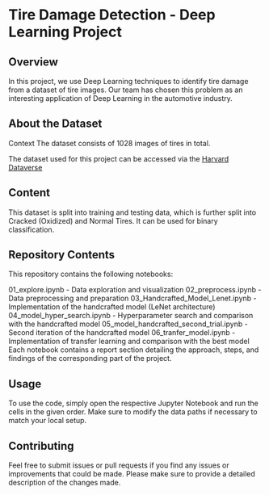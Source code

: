 # Tire Damage Detection - Deep Learning Project

## Overview
In this project, we use Deep Learning techniques to identify tire damage from a dataset of tire images. Our team has chosen this problem as an interesting application of Deep Learning in the automotive industry.

## About the Dataset
Context
The dataset consists of 1028 images of tires in total.

The dataset used for this project can be accessed via the [Harvard Dataverse](https://dataverse.harvard.edu/dataset.xhtml?persistentId=doi:10.7910/DVN/Z3ZYLI)

## Content
This dataset is split into training and testing data, which is further split into Cracked (Oxidized) and Normal Tires. It can be used for binary classification.


## Repository Contents
This repository contains the following notebooks:

01_explore.ipynb - Data exploration and visualization
02_preprocess.ipynb - Data preprocessing and preparation
03_Handcrafted_Model_Lenet.ipynb - Implementation of the handcrafted model (LeNet architecture)
04_model_hyper_search.ipynb - Hyperparameter search and comparison with the handcrafted model
05_model_handcrafted_second_trial.ipynb - Second iteration of the handcrafted model
06_tranfer_model.ipynb - Implementation of transfer learning and comparison with the best model
Each notebook contains a report section detailing the approach, steps, and findings of the corresponding part of the project.

## Usage
To use the code, simply open the respective Jupyter Notebook and run the cells in the given order. Make sure to modify the data paths if necessary to match your local setup.

## Contributing
Feel free to submit issues or pull requests if you find any issues or improvements that could be made. Please make sure to provide a detailed description of the changes made.

